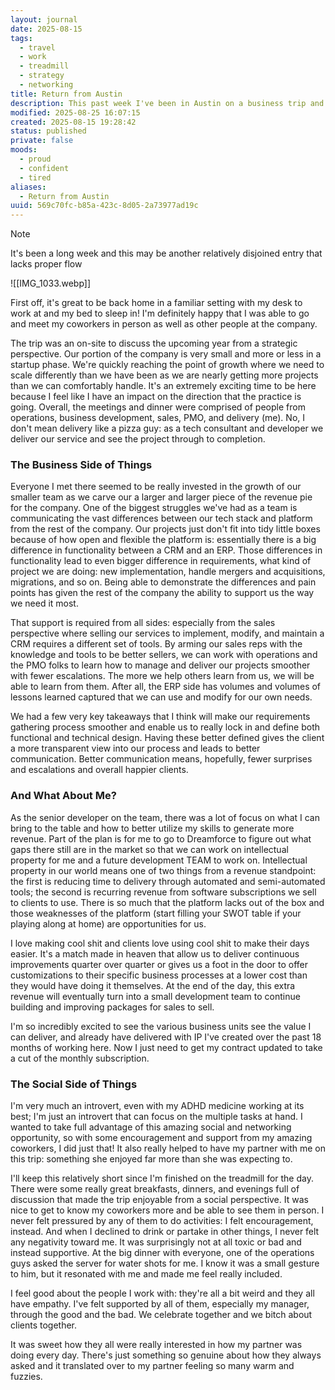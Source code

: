 ```yaml
---
layout: journal
date: 2025-08-15
tags:
  - travel
  - work
  - treadmill
  - strategy
  - networking
title: Return from Austin
description: This past week I've been in Austin on a business trip and now I'm back.  Let's chat about it!
modified: 2025-08-25 16:07:15
created: 2025-08-15 19:28:42
status: published
private: false
moods:
  - proud
  - confident
  - tired
aliases:
  - Return from Austin
uuid: 569c70fc-b85a-423c-8d05-2a73977ad19c
---
```


>[!NOTE]
>
>It's been a long week and this may be another relatively disjoined entry that lacks proper flow

![[IMG_1033.webp]]

First off, it's great to be back home in a familiar setting with my desk to work at and my bed to sleep in!  I'm definitely happy that I was able to go and meet my coworkers in person as well as other people at the company.

The trip was an on-site to discuss the upcoming year from a strategic perspective.  Our portion of the company is very small and more or less in a startup phase.  We're quickly reaching the point of growth where we need to scale differently than we have been as we are nearly getting more projects than we can comfortably handle.  It's an extremely exciting time to be here because I feel like I have an impact on the direction that the practice is going.  Overall, the meetings and dinner were comprised of people from operations, business development, sales, PMO, and delivery (me).  No, I don't mean delivery like a pizza guy: as a tech consultant and developer we deliver our service and see the project through to completion.
### The Business Side of Things
Everyone I met there seemed to be really invested in the growth of our smaller team as we carve our a larger and larger piece of the revenue pie for the company.  One of the biggest struggles we've had as a team is communicating the vast differences between our tech stack and platform from the rest of the company.  Our projects just don't fit into tidy little boxes because of how open and flexible the platform is: essentially there is a big difference in functionality between a CRM and an ERP.  Those differences in functionality lead to even bigger difference in requirements, what kind of project we are doing: new implementation, handle mergers and acquisitions, migrations, and so on.  Being able to demonstrate the differences and pain points has given the rest of the company the ability to support us the way we need it most.

That support is required from all sides: especially from the sales perspective where selling our services to implement, modify, and maintain a CRM requires a different set of tools.  By arming our sales reps with the knowledge and tools to be better sellers, we can work with operations and the PMO folks to learn how to manage and deliver our projects smoother with fewer escalations.  The more we help others learn from us, we will be able to learn from them.  After all, the ERP side has volumes and volumes of lessons learned captured that we can use and modify for our own needs.

We had a few very key takeaways that I think will make our requirements gathering process smoother and enable us to really lock in and define both functional and technical design.  Having these better defined gives the client a more transparent view into our process and leads to better communication.  Better communication means, hopefully, fewer surprises and escalations and overall happier clients.
### And What About Me?
As the senior developer on the team, there was a lot of focus on what I can bring to the table and how to better utilize my skills to generate more revenue.  Part of the plan is for me to go to Dreamforce to figure out what gaps there still are in the market so that we can work on intellectual property for me and a future development TEAM to work on.  Intellectual property in our world means one of two things from a revenue standpoint: the first is reducing time to delivery through automated and semi-automated tools; the second is recurring revenue from software subscriptions we sell to clients to use.  There is so much that the platform lacks out of the box and those weaknesses of the platform (start filling your SWOT table if your playing along at home) are opportunities for us.

I love making cool shit and clients love using cool shit to make their days easier.  It's a match made in heaven that allow us to deliver continuous improvements quarter over quarter or gives us a foot in the door to offer customizations to their specific business processes at a lower cost than they would have doing it themselves.  At the end of the day, this extra revenue will eventually turn into a small development team to continue building and improving packages for sales to sell.

I'm so incredibly excited to see the various business units see the value I can deliver, and already have delivered with IP I've created over the past 18 months of working here.  Now I just need to get my contract updated to take a cut of the monthly subscription.
### The Social Side of Things 
I'm very much an introvert, even with my ADHD medicine working at its best; I'm just an introvert that can focus on the multiple tasks at hand.  I wanted to take full advantage of this amazing social and networking opportunity, so with some encouragement and support from my amazing coworkers, I did just that!  It also really helped to have my partner with me on this trip: something she enjoyed far more than she was expecting to.

I'll keep this relatively short since I'm finished on the treadmill for the day.  There were some really great breakfasts, dinners, and evenings full of discussion that made the trip enjoyable from a social perspective.  It was nice to get to know my coworkers more and be able to see them in person.  I never felt pressured by any of them to do activities: I felt encouragement, instead.  And when I declined to drink or partake in other things, I never felt any negativity toward me.  It was surprisingly not at all toxic or bad and instead supportive.  At the big dinner with everyone, one of the operations guys asked the server for water shots for me.  I know it was a small gesture to him, but it resonated with me and made me feel really included.

I feel good about the people I work with: they're all a bit weird and they all have empathy.  I've felt supported by all of them, especially my manager, through the good and the bad.  We celebrate together and we bitch about clients together.

It was sweet how they all were really interested in how my partner was doing every day.  There's just something so genuine about how they always asked and it translated over to my partner feeling so many warm and fuzzies.